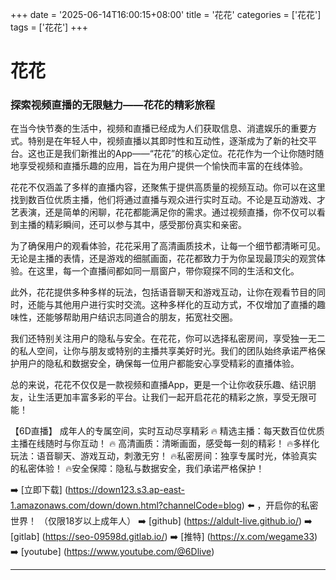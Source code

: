 +++
date = '2025-06-14T16:00:15+08:00'
title = '花花'
categories = ['花花']
tags = ['花花']
+++

# 花花

### 探索视频直播的无限魅力——花花的精彩旅程

在当今快节奏的生活中，视频和直播已经成为人们获取信息、消遣娱乐的重要方式。特别是在年轻人中，视频直播以其即时性和互动性，逐渐成为了新的社交平台。这也正是我们新推出的App——“花花”的核心定位。花花作为一个让你随时随地享受视频和直播乐趣的应用，旨在为用户提供一个愉快而丰富的在线体验。

花花不仅涵盖了多样的直播内容，还聚焦于提供高质量的视频互动。你可以在这里找到数百位优质主播，他们将通过直播与观众进行实时互动。不论是互动游戏、才艺表演，还是简单的闲聊，花花都能满足你的需求。通过视频直播，你不仅可以看到主播的精彩瞬间，还可以参与其中，感受那份真实和亲密。

为了确保用户的观看体验，花花采用了高清画质技术，让每一个细节都清晰可见。无论是主播的表情，还是游戏的细腻画面，花花都致力于为你呈现最顶尖的观赏体验。在这里，每一个直播间都如同一扇窗户，带你窥探不同的生活和文化。

此外，花花提供多种多样的玩法，包括语音聊天和游戏互动，让你在观看节目的同时，还能与其他用户进行实时交流。这种多样化的互动方式，不仅增加了直播的趣味性，还能够帮助用户结识志同道合的朋友，拓宽社交圈。

我们还特别关注用户的隐私与安全。在花花，你可以选择私密房间，享受独一无二的私人空间，让你与朋友或特别的主播共享美好时光。我们的团队始终承诺严格保护用户的隐私和数据安全，确保每一位用户都能安心享受精彩的直播体验。

总的来说，花花不仅仅是一款视频和直播App，更是一个让你收获乐趣、结识朋友，让生活更加丰富多彩的平台。让我们一起开启花花的精彩之旅，享受无限可能！

【6D直播】
成年人的专属空间，实时互动尽享精彩
🔥 精选主播：每天数百位优质主播在线随时与你互动！
🔥 高清画质：清晰画面，感受每一刻的精彩！
🔥多样化玩法：语音聊天、游戏互动，刺激无穷！
🔥私密房间：独享专属时光，体验真实的私密体验！
🔥安全保障：隐私与数据安全，我们承诺严格保护！

➡️ [立即下载] (https://down123.s3.ap-east-1.amazonaws.com/down/down.html?channelCode=blog) ⬅️ ，开启你的私密世界！
（仅限18岁以上成年人）
➡️ [github] (https://aldult-live.github.io/)
➡️ [gitlab] (https://seo-09598d.gitlab.io/)
➡️ [推特] (https://x.com/wegame33)
➡️ [youtube] (https://www.youtube.com/@6Dlive)

---
